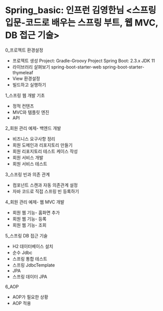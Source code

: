 # Spring_basic: 인프런 김영한님 <스프링 입문-코드로 배우는 스프링 부트, 웹 MVC, DB 접근 기술>
0_프로젝트 환경설정
  - 프로젝트 생성
    Project: Gradle-Groovy Project
    Spring Boot: 2.3.x
    JDK 11
  - 라이브러리 살펴보기
    spring-boot-starter-web
    spring-boot-starter-thymeleaf
  - View 환경설정
  - 빌드하고 실행하기

1_스프링 웹 개발 기초
  - 정적 컨텐츠
  - MVC와 템플릿 엔진
  - API

2_회원 관리 예제- 백엔드 개발
  - 비즈니스 요구사항 정리
  - 회원 도메인과 리포지토리 만들기
  - 회원 리포지토리 테스트 케이스 작성
  - 회원 서비스 개발
  - 회원 서비스 테스트

3_스프링 빈과 의존 관계
  - 컴포넌트 스캔과 자동 의존관계 설정
  - 자바 코드로 직접 스프링 빈 등록하기

4_회원 관리 예제- 웹 MVC 개발
  - 회원 웹 기능- 홈화면 추가
  - 회원 웹 기능- 등록
  - 회원 웹 기능- 조회

5_스프링 DB 접근 기술
  - H2 데이터베이스 설치
  - 순수 Jdbc
  - 스프링 통합 테스트
  - 스프링 JdbcTemplate
  - JPA
  - 스프링 데이터 JPA

6_AOP
  - AOP가 필요한 상황
  - AOP 적용
